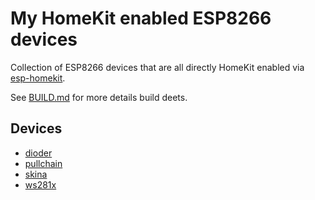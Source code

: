 # My HomeKit enabled ESP8266 devices

Collection of ESP8266 devices that are all directly HomeKit enabled via [esp-homekit](https://github.com/maximkulkin/esp-homekit).

See [BUILD.md](BUILD.md) for more details build deets.

## Devices

- [dioder](dioder/README.md)
- [pullchain](pullchain/README.md)
- [skina](skina/README.md)
- [ws281x](ws281x/README.md)